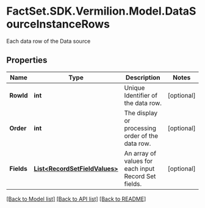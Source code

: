 # FactSet.SDK.Vermilion.Model.DataSourceInstanceRows
Each data row of the Data source

## Properties

Name | Type | Description | Notes
------------ | ------------- | ------------- | -------------
**RowId** | **int** | Unique Identifier of the data row. | [optional] 
**Order** | **int** | The display or processing order of the data row. | [optional] 
**Fields** | [**List&lt;RecordSetFieldValues&gt;**](RecordSetFieldValues.md) | An array of values for each input Record Set fields. | [optional] 

[[Back to Model list]](../README.md#documentation-for-models) [[Back to API list]](../README.md#documentation-for-api-endpoints) [[Back to README]](../README.md)

